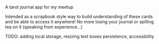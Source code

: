 A tarot journal app for my meetup

Intended as a scrapbook style way to build understanding of these cards and be able to access it anywhere! No more losing your journal or spilling tea on it (speaking from experience...)

TODO:
adding local storage,
resizing text boxes persistence,
accessibility 
